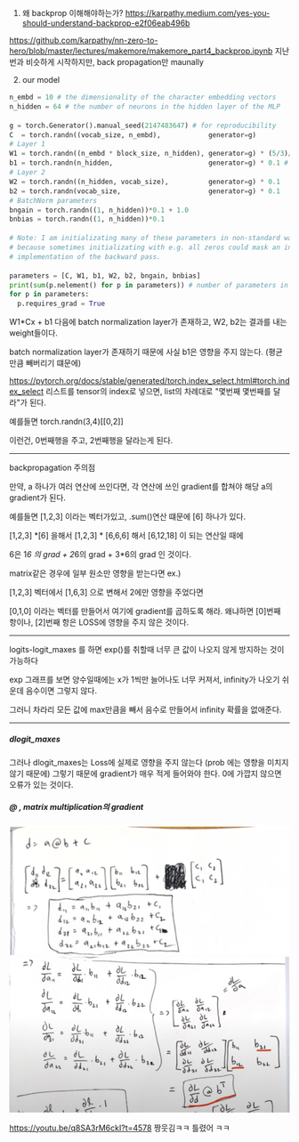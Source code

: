 1. 왜 backprop 이해해야하는가?
https://karpathy.medium.com/yes-you-should-understand-backprop-e2f06eab496b

https://github.com/karpathy/nn-zero-to-hero/blob/master/lectures/makemore/makemore_part4_backprop.ipynb
지난번과 비슷하게 시작하지만, back propagation만 maunally

2. our model
```python
n_embd = 10 # the dimensionality of the character embedding vectors
n_hidden = 64 # the number of neurons in the hidden layer of the MLP

g = torch.Generator().manual_seed(2147483647) # for reproducibility
C  = torch.randn((vocab_size, n_embd),            generator=g)
# Layer 1
W1 = torch.randn((n_embd * block_size, n_hidden), generator=g) * (5/3)/((n_embd * block_size)**0.5)
b1 = torch.randn(n_hidden,                        generator=g) * 0.1 # using b1 just for fun, it's useless because of BN
# Layer 2
W2 = torch.randn((n_hidden, vocab_size),          generator=g) * 0.1
b2 = torch.randn(vocab_size,                      generator=g) * 0.1
# BatchNorm parameters
bngain = torch.randn((1, n_hidden))*0.1 + 1.0
bnbias = torch.randn((1, n_hidden))*0.1

# Note: I am initializating many of these parameters in non-standard ways
# because sometimes initializating with e.g. all zeros could mask an incorrect
# implementation of the backward pass.

parameters = [C, W1, b1, W2, b2, bngain, bnbias]
print(sum(p.nelement() for p in parameters)) # number of parameters in total
for p in parameters:
  p.requires_grad = True
```

W1*Cx + b1  다음에 batch normalization layer가 존재하고, W2, b2는 결과를 내는 weight들이다.

batch normalization layer가 존재하기 때문에 사실 b1은 영향을 주지 않는다. (평균만큼 빼버리기 떄문에)

https://pytorch.org/docs/stable/generated/torch.index_select.html#torch.index_select
리스트를 tensor의 index로 넣으면, list의 차례대로 "몇번째 몇번째를 달라"가 된다.

예를들면 torch.randn(3,4)[[0,2]]

이런건, 0번째행을 주고, 2번째행을 달라는게 된다.


-------------

backpropagation 주의점

만약, a 하나가 여러 연산에 쓰인다면, 각 연산에 쓰인 gradient를 합쳐야 해당 a의 gradient가 된다.

예를들면 [1,2,3] 이라는 벡터가있고, .sum()연산 떄문에 [6] 하나가 있다.

[1,2,3] *[6] 을해서 [1,2,3] * [6,6,6] 해서 [6,12,18]  이 되는 연산일 때에

6은 1*6 의 grad + 2*6의 grad + 3*6의 grad 인 것이다.

matrix같은 경우에 일부 원소만 영향을 받는다면 ex.)

[1,2,3] 벡터에서 [1,6,3] 으로 변해서 2에만 영향을 주었다면

[0,1,0] 이라는 벡터를 만들어서 여기에 gradient를 곱하도록 해라. 왜냐하면 [0]번째 항이나, [2]번째 항은 LOSS에 영향을 주지 않은 것이다.


---------------------

logits-logit_maxes 를 하면 exp()를 취할때 너무 큰 값이 나오지 않게 방지하는 것이 가능하다

exp 그래프를 보면 양수일때에는 x가 1씩만 늘어나도 너무 커져서, infinity가 나오기 쉬운데 음수이면 그렇지 않다.

그러니 차라리 모든 값에 max만큼을 빼서 음수로 만들어서 infinity 확률을 없애준다.

-----------------------

##### dlogit_maxes

그러나 dlogit_maxes는 Loss에 실제로 영향을 주지 않는다 (prob 에는 영향을 미치지 않기 때문에)
그렇기 때문에 gradient가 매우 적게 들어와야 한다. 0에 가깝지 않으면 오류가 있는 것이다.


##### @ , matrix multiplication의 gradient

![img.png](img.png)
![img_1.png](img_1.png)

https://youtu.be/q8SA3rM6ckI?t=4578 짱웃김ㅋㅋ
틀렸어 ㅋㅋ


